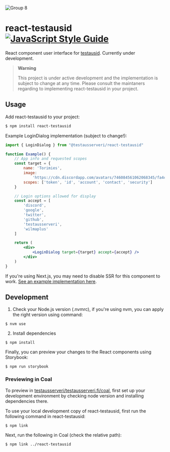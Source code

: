 ![Group 8](https://user-images.githubusercontent.com/46541386/175104828-f67b3e36-e899-4303-936b-af6e1a22a82a.png)



# react-testausid [![JavaScript Style Guide](https://img.shields.io/badge/code_style-standard-brightgreen.svg)](https://standardjs.com)

React component user interface for [testausid](https://github.com/Testausserveri/testausserveri-id). Currently under development.

> **Warning**
> 
> This project is under active development and the implementation is subject to change at any time. Please consult the maintaners regarding to implementing react-testausid in your project.
## Usage

Add react-testausid to your project:
```bash
$ npm install react-testausid
```

Example LoginDialog implementation (subject to change!):
```jsx
import { LoginDialog } from "@testausserveri/react-testausid"

function Example() {
    // App info and requested scopes
    const target = {
        name: 'Torimies',
        image:
            'https://cdn.discordapp.com/avatars/746084561062068345/fa4ccd88f599bc6b890c8db7528f64b6.webp?width=702&height=702',
        scopes: ['token', 'id', 'account', 'contact', 'security']
    }

    // Login options allowed for display
    const accept = [
        'discord',
        'google',
        'twitter',
        'github',
        'testausserveri',
        'wilmaplus'
    ]

    return (
        <div>
            <LoginDialog target={target} accept={accept} />
        </div>
    )
}
```

If you're using Next.js, you may need to disable SSR for this component to work. [See an example implementation here](https://github.com/Testausserveri/testausserveri.fi/blob/de8c9dfd3d3b06a1074d30f7660bdc8b956274ba/components/Login/Login.js#L6-L9).

## Development

1. Check your Node.js version (.nvmrc), if you're using nvm, you can apply the right version using command:
```
$ nvm use
```
2. Install dependencies
```
$ npm install
```

Finally, you can preview your changes to the React components using Storybook:
```
$ npm run storybook
```

### Previewing in Coal

To preview in [testausserveri/testausserveri.fi/coal](https://github.com/Testausserveri/testausserveri.fi/tree/coal), first set up your development environment by checking node version and installing dependencies there.

To use your local development copy of react-testausid, first run the following command in react-testausid:
```
$ npm link
```

Next, run the following in Coal (check the relative path):
```
$ npm link ../react-testausid
```
